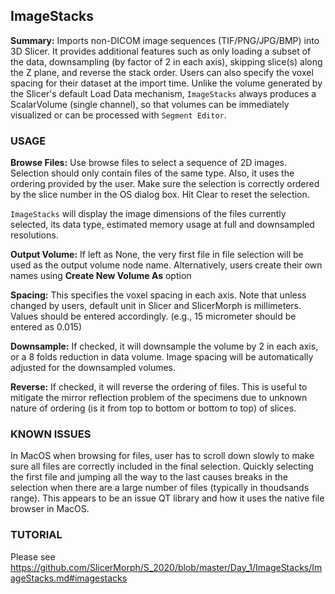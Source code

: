 ## ImageStacks
**Summary:** Imports non-DICOM image sequences (TIF/PNG/JPG/BMP) into 3D Slicer. It provides additional features such as only loading a subset of the data, downsampling (by factor of 2 in each axis), skipping slice(s) along the Z plane, and reverse the stack order. Users can also specify the voxel spacing for their dataset at the import time. Unlike the volume generated by the Slicer's default Load Data mechanism, `ImageStacks` always produces a ScalarVolume (single channel), so that volumes can be immediately visualized or can be processed with `Segment Editor`.

### USAGE
**Browse Files:** Use browse files to select a sequence of 2D images. Selection should only contain files of the same type. Also, it uses the ordering provided by the user. Make sure the selection is correctly ordered by the slice number in the OS dialog box. Hit Clear to reset the selection.

`ImageStacks` will display the image dimensions of the files currently selected, its data type, estimated memory usage at full and downsampled resolutions.

**Output Volume:** If left as None, the very first file in file selection will be used as the output volume node name. Alternatively, users create their own names using **Create New Volume As** option

**Spacing:** This specifies the voxel spacing in each axis. Note that unless changed by users, default unit in Slicer and SlicerMorph is millimeters. Values should be entered accordingly. (e.g., 15 micrometer should be entered as 0.015)

**Downsample:** If checked, it will downsample the volume by 2 in each axis, or a 8 folds reduction in data volume. Image spacing will be automatically adjusted for the downsampled volumes.

**Reverse:** If checked, it will reverse the ordering of files. This is useful to mitigate the mirror reflection problem of the specimens due to unknown nature of ordering (is it from top to bottom or bottom to top) of slices.

### KNOWN ISSUES
In MacOS when browsing for files, user has to scroll down slowly to make sure all files are correctly included in the final selection. Quickly selecting the first file and jumping all the way to the last causes breaks in the selection when there are a large number of files (typically in thoudsands range). This appears to be an issue  QT library and how it uses the native file browser in MacOS. 

### TUTORIAL
Please see https://github.com/SlicerMorph/S_2020/blob/master/Day_1/ImageStacks/ImageStacks.md#imagestacks





